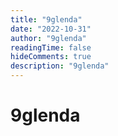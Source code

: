 ```yaml
---
title: "9glenda"
date: "2022-10-31"
author: "9glenda"
readingTime: false
hideComments: true
description: "9glenda"
---
```

# 9glenda
